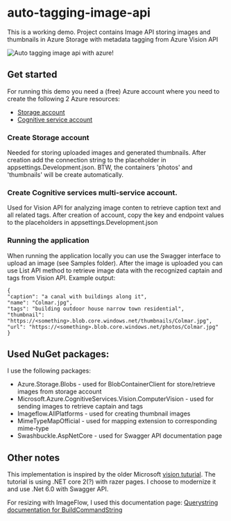 # auto-tagging-image-api

This is a working demo. Project contains Image API storing images and thumbnails in Azure Storage with metadata tagging from Azure Vision API

![Auto tagging image api with azure!](api-screenshost.jpg "auto-tagging-image-api")

## Get started

For running this demo you need a (free) Azure account where you need to create the following 2 Azure resources:
- [Storage account](https://docs.microsoft.com/en-us/azure/storage/common/storage-account-create?tabs=azure-portal)
- [Cognitive service account](https://docs.microsoft.com/en-us/azure/cognitive-services/cognitive-services-apis-create-account?tabs=multiservice%2Cwindows)

### Create Storage account 

Needed for storing uploaded images and generated thumbnails. After creation add the connection string to the placeholder in appsettings.Development.json. BTW, the containers 'photos' and 'thumbnails' will be create automatically.

### Create Cognitive services multi-service account. 

Used for Vision API for analyzing image conten to retrieve caption text and all related tags. After creation of account, copy the key and endpoint values to the placeholders in appsettings.Development.json

### Running the application

When running the application locally you can use the Swagger interface to upload an image (see Samples folder). After the image is uploaded you can use List API method to retrieve image data with the recognized captain and tags from Vision API. Example output:

```
{
"caption": "a canal with buildings along it",
"name": "Colmar.jpg",
"tags": "building outdoor house narrow town residential",
"thumbnail": "https://<something>.blob.core.windows.net/thumbnails/Colmar.jpg",
"url": "https://<something>.blob.core.windows.net/photos/Colmar.jpg"
}
```

## Used NuGet packages:

I use the following packages:
- Azure.Storage.Blobs - used for BlobContainerClient for store/retrieve images from storage account
- Microsoft.Azure.CognitiveServices.Vision.ComputerVision - used for sending images to retrieve captain and tags
- Imageflow.AllPlatforms - used for creating thumbnail images
- MimeTypeMapOfficial - used for mapping extension to corresponding mime-type
- Swashbuckle.AspNetCore - used for Swagger API documentation page

## Other notes

This implementation is inspired by the older Microsoft [vision tuturial](https://docs.microsoft.com/en-us/azure/cognitive-services/computer-vision/tutorials/storage-lab-tutorial#use-computer-vision-to-generate-metadata). The tutorial is using .NET core 2(?) with razer pages. I choose to modernize it and use .Net 6.0 with Swagger API.

For resizing with ImageFlow, I used this documentation page: [Querystring documentation for BuildCommandString](https://docs.imageflow.io/querystring/introduction.html)
